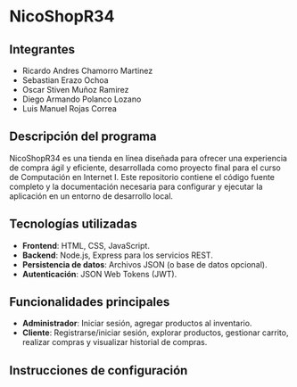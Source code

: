 # NicoShopR34

## Integrantes

 - Ricardo Andres Chamorro Martinez
 - Sebastian Erazo Ochoa
 - Oscar Stiven Muñoz Ramirez
 - Diego Armando Polanco Lozano
 - Luis Manuel Rojas Correa

## Descripción del programa

NicoShopR34 es una tienda en línea diseñada para ofrecer una experiencia de compra ágil y eficiente, desarrollada como proyecto final para el curso de Computación en Internet I. Este repositorio contiene el código fuente completo y la documentación necesaria para configurar y ejecutar la aplicación en un entorno de desarrollo local.

## Tecnologías utilizadas
- **Frontend**: HTML, CSS, JavaScript.
- **Backend**: Node.js, Express para los servicios REST.
- **Persistencia de datos**: Archivos JSON (o base de datos opcional).
- **Autenticación**: JSON Web Tokens (JWT).

## Funcionalidades principales
- **Administrador**: Iniciar sesión, agregar productos al inventario.
- **Cliente**: Registrarse/iniciar sesión, explorar productos, gestionar carrito, realizar compras y visualizar historial de compras.

## Instrucciones de configuración

